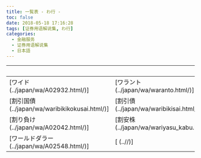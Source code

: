 ```yaml
---
title: 一覧表 - わ行 -
toc: false
date: 2018-05-18 17:16:28
tags: [证券用语解说集, わ行]
categories:
  - 金融服务
  - 证券用语解说集
  - 日本語
---
```


| &nbsp; | &nbsp; | &nbsp; |
| :----- | :----- | :----- |
| [ワイド(../japan/wa/A02932.html/)] | [ワラント(../japan/wa/waranto.html/)] | [割高株(../japan/wa/waridaka_kabu.html/)] |
| [割引国債(../japan/wa/waribikikokusai.html/)] | [割引債(../japan/wa/waribikisai.html/)] | [割引率(../japan/wa/waribikiritu.html/)] |
| [割り負け(../japan/wa/A02042.html/)] | [割安株(../japan/wa/wariyasu_kabu.html/)] | [割安株ファンド(../japan/wa/wariyasu_fund.html/)] |
| [ワールドダラー(../japan/wa/A02548.html/)] | [&nbsp;(..//)] | [&nbsp;(..//)] |

